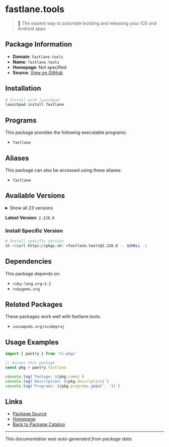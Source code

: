 # fastlane.tools

> 🚀 The easiest way to automate building and releasing your iOS and Android apps

## Package Information

- **Domain**: `fastlane.tools`
- **Name**: `fastlane.tools`
- **Homepage**: Not specified
- **Source**: [View on GitHub](https://github.com/pkgxdev/pantry/tree/main/projects/fastlane.tools/package.yml)

## Installation

```bash
# Install with launchpad
launchpad install fastlane
```

## Programs

This package provides the following executable programs:

- `fastlane`

## Aliases

This package can also be accessed using these aliases:

- `fastlane`

## Available Versions

<details>
<summary>Show all 23 versions</summary>

- `2.228.0`, `2.227.2`, `2.227.1`, `2.227.0`, `2.226.0`
- `2.225.0`, `2.224.0`, `2.223.1`, `2.223.0`, `2.222.0`
- `2.221.1`, `2.221.0`, `2.220.0`, `2.219.0`, `2.218.0`
- `2.217.0`, `2.216.0`, `2.215.1`, `2.215.0`, `2.214.0`
- `2.213.0`, `2.212.2`, `2.212.1`

</details>

**Latest Version**: `2.228.0`

### Install Specific Version

```bash
# Install specific version
sh <(curl https://pkgx.sh) +fastlane.tools@2.228.0 -- $SHELL -i
```

## Dependencies

This package depends on:

- `ruby-lang.org~3.2`
- `rubygems.org`

## Related Packages

These packages work well with fastlane.tools:

- `cocoapods.org/xcodeproj`

## Usage Examples

```typescript
import { pantry } from 'ts-pkgx'

// Access this package
const pkg = pantry.fastlane

console.log(`Package: ${pkg.name}`)
console.log(`Description: ${pkg.description}`)
console.log(`Programs: ${pkg.programs.join(', ')}`)
```

## Links

- [Package Source](https://github.com/pkgxdev/pantry/tree/main/projects/fastlane.tools/package.yml)
- [Homepage](#)
- [Back to Package Catalog](../package-catalog.md)

---

*This documentation was auto-generated from package data.*

